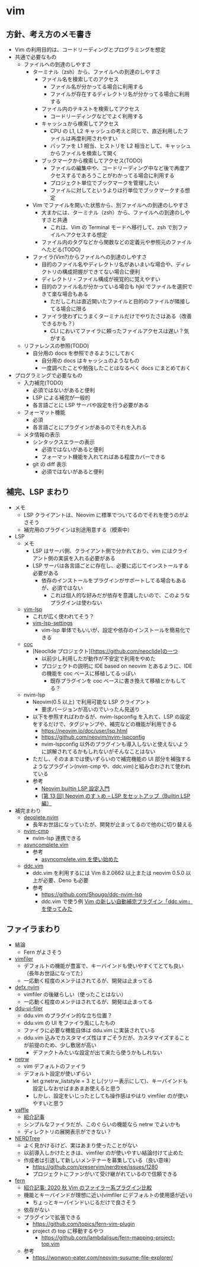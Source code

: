 # vim

## 方針、考え方のメモ書き

- Vim の利用目的は、コードリーディングとプログラミングを想定
- 共通で必要なもの
  - ファイルへの到達のしやすさ
    - ターミナル（zsh）から、ファイルへの到達のしやすさ
      - ファイル名を検索してのアクセス
        - ファイル名が分かってる場合に利用する
        - ファイルが存在するディレクトリ名が分かってる場合に利用する
      - ファイル内のテキストを検索してアクセス
        - コードリーディングなどでよく利用する
      - キャッシュから検索してアクセス
        - CPU の L1, L2 キャッシュの考えと同じで、直近利用したファイルは再度利用されやすい
        - バッファを L1 相当、ヒストリを L2 相当として、キャッシュからファイルを検索して開く
      - ブックマークから検索してアクセス(TODO)
        - ファイルの編集中や、コードリーディング中など後で再度アクセスするであろうことがわかってる場合に利用する
        - プロジェクト単位でブックマークを管理したい
        - ファイルに対してというよりは行単位でブックマークする想定
    - Vim でファイルを開いた状態から、別ファイルへの到達のしやすさ
      - 大まかには、ターミナル（zsh）から、ファイルへの到達のしやすさと共通
        - これは、Vim の Terminal モードへ移行して、zsh で別ファイルへアクセスする想定
      - ファイル内のタグなどから関数などの定義元や参照元のファイルへたどる(TODO)
    - ファイラ(Vim?)からファイルへの到達のしやすさ
      - 目的のファイル名やディレクトリ名があいまいな場合や、ディレクトリの構成把握ができてない場合に便利
      - ディレクトリ・ファイル構成が視覚的に覚えやすい
      - 目的のファイル名が分かっている場合も hjkl でファイルを選択できて楽な場合もある
        - ただしこれは直近開いたファイルと目的のファイルが隣接してる場合に限る
      - ファイラ使わずにうまくターミナルだけでやりたさはある（改善できるかも？）
        - CLI においてファイラに頼ったファイルアクセスは遅い？気がする
  - リファレンスの参照(TODO)
    - 自分用の docs を参照できるようにしておく
      - 自分用の docs はキャッシュのようなもの
      - 一度調べたことや勉強したことはなるべく docs にまとめておく
- プログラミングで必要なもの
  - 入力補完(TODO)
    - 必須ではないがあると便利
    - LSP による補完が一般的
    - 各言語ごとに LSP サーバや設定を行う必要がある
  - フォーマット機能
    - 必須
    - 各言語ごとにプラグインがあるのでそれを入れる
  - メタ情報の表示
    - シンタックスエラーの表示
      - 必須ではないがあると便利
      - フォーマット機能を入れてればある程度カバーできる
    - git の diff 表示
      - 必須ではないがあると便利

## 補完、LSP まわり

- メモ
  - LSP クライアントは、Neovim に標準でついてるのでそれを使うのがよさそう
  - 補完用のプラグインは別途用意する（模索中）
- LSP
  - メモ
    - LSP はサーバ側、クライアント側で分かれており、vim にはクライアント側の実装を入れる必要がある
    - LSP サーバは各言語ごとに存在し、必要に応じてインストールする必要がある
      - 依存のインストールをプラグインがサポートしてる場合もあるが、必須ではない
        - これは個人的な好みだが依存を意識したいので、このようなプラグインは使わない
  - [vim-lsp](https://github.com/prabirshrestha/vim-lsp)
    - これが広く使われてそう？
    - [vim-lsp-settings](https://github.com/mattn/vim-lsp-settings)
      - vim-lsp 単体でもいいが、設定や依存のインストールを簡易化できる
  - [coc](https://github.com/neoclide/coc.nvim)
    - [Neoclide プロジェクト][https://github.com/neoclide]の一つ
      - 以前少し利用したが動作が不安定で利用をやめた
      - プロジェクトの説明に IDE based on neovim とあるように、IDE の機能を coc ベースに移植してるっぽい
        - 既存プラグインを coc ベースに書き換えて移植とかもしてる？
  - nvim-lsp
    - Neovim(0.5 以上) で利用可能な LSP クライアント
      - 要求バージョンが高いのでいったん見送り
    - 以下を参照すればわかるが、nvim-lspconfig を入れて、LSP の設定をするだけで、タグジャンプや、補完などの機能が利用できる
      - https://neovim.io/doc/user/lsp.html
      - https://github.com/neovim/nvim-lspconfig
      - nvim-lspconfig 以外のプラグインも導入しないと使えないように誤解されてるかもしれないがそんなことはない
    - ただし、そのままでは使いずらいので補完機能の UI 部分を補強するようなプラグイン(nvim-cmp や、ddc.vim)と組み合わされて使われている
    - 参考
      - [Neovim builtin LSP 設定入門](https://zenn.dev/nazo6/articles/c2f16b07798bab)
      - [[第 13 回] Neovim のすゝめ – LSP をセットアップ（Builtin LSP 編）](https://wonwon-eater.com/nvim-susume-builtin-lsp/)
- 補完まわり
  - [deoplete.nvim](https://github.com/Shougo/deoplete.nvim)
    - 長年お世話になっていたが、開発が止まってるので他のに切り替える
  - [nvim-cmp](https://github.com/hrsh7th/nvim-cmp)
    - nvim-lsp 連携できる
  - [asyncomplete.vim](https://github.com/prabirshrestha/asyncomplete.vim)
    - 参考
      - [asyncomplete.vim を使い始めた](https://qiita.com/hokorobi/items/b4be36253262373fbefc)
  - [ddc.vim](https://zenn.dev/shougo/articles/ddc-vim-beta)
    - ddc.vim を利用するには Vim 8.2.0662 以上または neovim 0.5.0 以上が必要、Deno も必要
    - 参考
      - https://github.com/Shougo/ddc-nvim-lsp
      - ddc.vim で使う例 [Vim の新しい自動補完プラグイン「ddc.vim」を使ってみた](https://note.com/dd_techblog/n/n97f2b6ca09d8)

## ファイラまわり

- 結論
  - Fern がよさそう
- [vimfiler](https://github.com/Shougo/vimfiler.vim)
  - デフォルトの機能が豊富で、キーバインドも使いやすくてとても良い（長年お世話になってた）
  - 一応動く程度のメンテはされてるが、開発は止まってる
- [defx.nvim](https://github.com/Shougo/defx.nvim)
  - vimfiler の後継らしい（使ったことはない）
  - 一応動く程度のメンテはされてるが、開発は止まってる
- [ddu-ui-filer](https://github.com/Shougo/ddu-ui-filer)
  - ddu.vim のプラグイン的な立ち位置？
  - ddu.vim の UI をファイラ風にしたもの
  - ファイラに必要な機能自体は ddu.vim に実装されている
  - ddu.vim 込みでカスタマイズ性はすごそうだが、カスタマイズすることが前提のため、少し敷居が高い
    - デファクトみたいな設定が出て来たら使うかもしれない
- [netrw](https://vim-jp.org/vimdoc-ja/pi_netrw.html)
  - vim デフォルトのファイラ
  - デフォルト設定が使いずらい
    - let g:netrw_liststyle = 3 とし(ツリー表示にして)、キーバインドも設定しなおせばまあまあ使えると思う
    - しかし、設定をいじったとしても操作感はやはり vimfiler のが使いやすいと思う
- [vaffle](https://github.com/cocopon/vaffle.vim)
  - [紹介記事](https://cocopon.me/blog/2017/01/vaffle/)
  - シンプルなファイラだが、このぐらいの機能なら netrw でよいかも
  - ディレクトリの展開表示ができない？
- [NERDTree](https://github.com/preservim/nerdtree)
  - よく見かけるけど、実はあまり使ったことがない
  - 以前導入しかけたときは、vimfiler のが使いやすい結論付けて止めた
  - 作成者は引退して新しいメンテナーを募集している（良い意味）
    - https://github.com/preservim/nerdtree/issues/1280
    - プロジェクトにファンがいて受け継がれているので信頼できる
- [fern](https://github.com/lambdalisue/fern.vim)
  - [紹介記事: 2020 秋 Vim のファイラー系プラグイン比較](https://zenn.dev/lambdalisue/articles/3deb92360546d526381f)
  - 機能とキーバインドが理想に近い(vimfiler にデフォルトの使用感が近い)
    - ちょっとキーバインドいじるだけで良さそう
  - 依存がない
  - プラグインで拡張できる
    - https://github.com/topics/fern-vim-plugin
    - project の top に移動するやつ
      - https://github.com/lambdalisue/fern-mapping-project-top.vim
  - 参考
    - https://wonwon-eater.com/neovim-susume-file-explorer/
